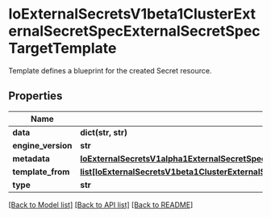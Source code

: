 # IoExternalSecretsV1beta1ClusterExternalSecretSpecExternalSecretSpecTargetTemplate

Template defines a blueprint for the created Secret resource.
## Properties
Name | Type | Description | Notes
------------ | ------------- | ------------- | -------------
**data** | **dict(str, str)** |  | [optional] 
**engine_version** | **str** |  | [optional] 
**metadata** | [**IoExternalSecretsV1alpha1ExternalSecretSpecTargetTemplateMetadata**](IoExternalSecretsV1alpha1ExternalSecretSpecTargetTemplateMetadata.md) |  | [optional] 
**template_from** | [**list[IoExternalSecretsV1beta1ClusterExternalSecretSpecExternalSecretSpecTargetTemplateTemplateFrom]**](IoExternalSecretsV1beta1ClusterExternalSecretSpecExternalSecretSpecTargetTemplateTemplateFrom.md) |  | [optional] 
**type** | **str** |  | [optional] 

[[Back to Model list]](../README.md#documentation-for-models) [[Back to API list]](../README.md#documentation-for-api-endpoints) [[Back to README]](../README.md)


